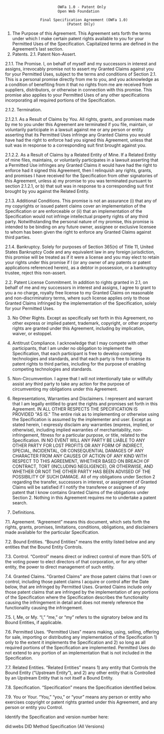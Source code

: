                             OWFa 1.0 - Patent Only
                            Open Web Foundation
 
                    Final Specification Agreement (OWFa 1.0)
                                (Patent Only)
 
 
1.  The Purpose of this Agreement.  This Agreement sets forth the terms under which I make certain patent rights available to you for your Permitted Uses of the Specification.  Capitalized terms are defined in the Agreement’s last section.
2. Patents.
2.1.   Patent Non-Assert.
 
2.1.1. The Promise.  I, on behalf of myself and my successors in interest and assigns, irrevocably promise not to assert my Granted Claims against you for your Permitted Uses, subject to the terms and conditions of Section 2.1.  This is a personal promise directly from me to you, and you acknowledge as a condition of benefiting from it that no rights from me are received from suppliers, distributors, or otherwise in connection with this promise. This promise also applies to your Permitted Uses of any other specifications incorporating all required portions of the Specification.
 
2.1.2.  Termination.
 
2.1.2.1.  As a Result of Claims by You.  All rights, grants, and promises made by me to you under this Agreement are terminated if you file, maintain, or voluntarily participate in a lawsuit against me or any person or entity asserting that its Permitted Uses infringe any  Granted Claims you would have had the right to enforce had you signed this Agreement, unless that suit was in response to a corresponding suit first brought against you.
 
2.1.2.2.  As a Result of Claims by a Related Entity of Mine.  If a Related Entity of mine files, maintains, or voluntarily participates in a lawsuit asserting that a Permitted Use infringes any Granted Claims it would have had the right to enforce had it signed this Agreement, then I relinquish any rights, grants, and promises I have received for the Specification from other signatories of this Agreement, unless a) my promise to you was terminated pursuant to section 2.1.2.1, or b) that suit was in response to a corresponding suit first brought by you against the Related Entity.
 
2.1.3.  Additional Conditions.  This promise is not an assurance (i) that any of my copyrights or issued patent claims cover an implementation of the Specification or are enforceable or (ii) that an implementation of the Specification would not infringe intellectual property rights of any third party. Notwithstanding the personal nature of my promise, this promise is intended to be binding on any future owner, assignee or exclusive licensee to whom has been given the right to enforce any Granted Claims against third parties.
 
2.1.4. Bankruptcy.  Solely for purposes of Section 365(n) of Title 11, United States Bankruptcy Code and any equivalent law in any foreign jurisdiction, this promise will be treated as if it were a license and you may elect to retain your rights under this promise if I (or any owner of any patents or patent applications referenced herein), as a debtor in possession, or a bankruptcy trustee, reject this non-assert.
 
2.2.  Patent License Commitment.  In addition to rights granted in 2.1, on behalf of me and my successors in interest and assigns, I agree to grant to you a no charge, royalty free license to my Granted Claims on reasonable and non-discriminatory terms, where such license applies only to those Granted Claims infringed by the implementation of the Specification, solely for your Permitted Uses.
 
3.  No Other Rights. Except as specifically set forth in this Agreement, no other express or implied patent, trademark, copyright, or other property rights are granted under this Agreement, including by implication, waiver, or estoppel.
 
4.  Antitrust Compliance.  I acknowledge that I may compete with other participants, that I am under no obligation to implement the Specification, that each participant is free to develop competing technologies and standards, and that each party is free to license its patent rights to third parties, including for the purpose of enabling competing technologies and standards.
 
5.  Non-Circumvention.  I agree that I will not intentionally take or willfully assist any third party to take any action for the purpose of circumventing my obligations under this Agreement.
 
6.  Representations, Warranties and Disclaimers.  I represent and warrant that I am legally entitled to grant the rights and promises set forth in this Agreement. IN ALL OTHER RESPECTS THE SPECIFICATION IS PROVIDED "AS IS."  The entire risk as to implementing or otherwise using the Specification is assumed by the implementer and user. Except as stated herein, I expressly disclaim any warranties (express, implied, or otherwise), including implied warranties of merchantability, non-infringement, fitness for a particular purpose, or title, related to the Specification. IN NO EVENT WILL ANY PARTY BE LIABLE TO ANY OTHER PARTY FOR LOST PROFITS OR ANY FORM OF INDIRECT, SPECIAL, INCIDENTAL, OR CONSEQUENTIAL DAMAGES OF ANY CHARACTER FROM ANY CAUSES OF ACTION OF ANY KIND WITH RESPECT TO THIS AGREEMENT, WHETHER BASED ON BREACH OF CONTRACT, TORT (INCLUDING NEGLIGENCE), OR OTHERWISE, AND WHETHER OR NOT THE OTHER PARTY HAS BEEN ADVISED OF THE POSSIBILITY OF SUCH DAMAGE. All of my obligations under Section 2 regarding the transfer, successors in interest, or assignment of Granted Claims will be satisfied if I notify the transferee or assignee of any patent that I know contains Granted Claims of the obligations under Section 2. Nothing in this Agreement requires me to undertake a patent search.
 
7.  Definitions.
 
7.1.  Agreement.  “Agreement” means this document, which sets forth the rights, grants, promises, limitations, conditions, obligations, and disclaimers made available for the particular Specification.
 
7.2.  Bound Entities.  “Bound Entities” means the entity listed below and any entities that the Bound Entity Controls.
 
7.3.  Control.  “Control” means direct or indirect control of more than 50% of the voting power to elect directors of that corporation, or for any other entity, the power to direct management of such entity.
 
7.4.  Granted Claims.  "Granted Claims" are those patent claims that I own or control, including those patent claims I acquire or control after the Date below, that are infringed by Permitted Uses. Granted Claims include only those patent claims that are infringed by the implementation of any portions of the Specification where the Specification describes the functionality causing the infringement in detail and does not merely reference the functionality causing the infringement.
 
7.5.  I, Me, or My.   “I,” “me,” or “my” refers to the signatory below and its Bound Entities, if applicable.
 
7.6.  Permitted Uses.  “Permitted Uses” means making, using, selling, offering for sale, importing or distributing any implementation of the Specification 1) only to the extent it implements the Specification and 2) so long as all required portions of the Specification are implemented. Permitted Uses do not extend to any portion of an implementation that is not included in the Specification.
 
7.7.  Related Entities.  “Related Entities” means 1) any entity that Controls the Bound Entity (“Upstream Entity”), and 2) any other entity that is Controlled by an Upstream Entity that is not itself a Bound Entity.
 
7.8.  Specification.  “Specification” means the Specification identified below.
 
7.9.  You or Your.  “You,” “you,” or “your” means any person or entity who exercises copyright or patent rights granted under this Agreement, and any person or entity you Control.
 
Identify the Specification and version number here:

did:webs DID Method Specification (All Versions)